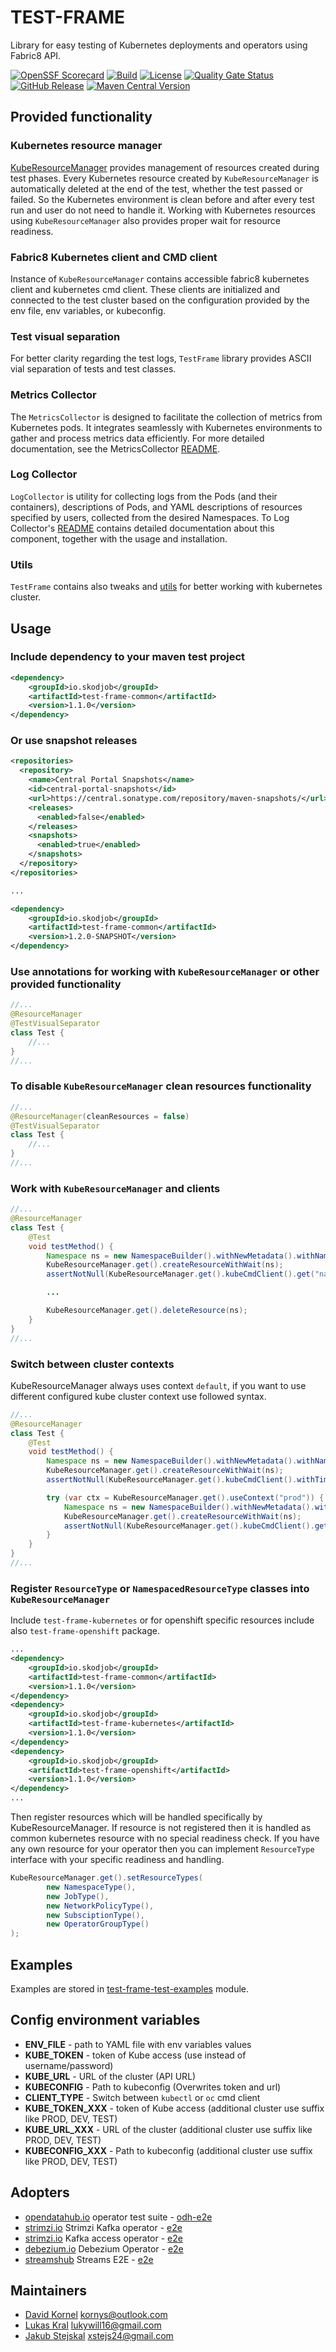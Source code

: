 # TEST-FRAME
Library for easy testing of Kubernetes deployments and operators using Fabric8 API.

[![OpenSSF Scorecard](https://api.scorecard.dev/projects/github.com/skodjob/test-frame/badge)](https://scorecard.dev/viewer/?uri=github.com/skodjob/test-frame)
[![Build](https://github.com/skodjob/test-frame/actions/workflows/build.yaml/badge.svg?branch=main)](https://github.com/skodjob/test-frame/actions/workflows/build.yaml)
[![License](https://img.shields.io/badge/License-Apache%202.0-blue.svg)](https://opensource.org/licenses/Apache-2.0)
[![Quality Gate Status](https://sonarcloud.io/api/project_badges/measure?project=skodjob_test-frame&metric=alert_status)](https://sonarcloud.io/summary/new_code?id=skodjob_test-frame)
[![GitHub Release](https://img.shields.io/github/v/release/skodjob/test-frame)](https://github.com/skodjob/test-frame/releases)
[![Maven Central Version](https://img.shields.io/maven-central/v/io.skodjob/test-frame)](https://central.sonatype.com/search?q=io.skodjob.test-frame)

## Provided functionality
### Kubernetes resource manager
[KubeResourceManager](test-frame-common/src/main/java/io/skodjob/testframe/resources/KubeResourceManager.java) provides management of resources created during test phases.
Every Kubernetes resource created by `KubeResourceManager` is automatically deleted at the end of the test, whether the test passed or failed.
So the Kubernetes environment is clean before and after every test run and user do not need to handle it.
Working with Kubernetes resources using `KubeResourceManager` also provides proper wait for resource readiness.

### Fabric8 Kubernetes client and CMD client
Instance of `KubeResourceManager` contains accessible fabric8 kubernetes client and kubernetes cmd client.
These clients are initialized and connected to the test cluster based on the configuration provided by the env file, env variables, or kubeconfig.

### Test visual separation
For better clarity regarding the test logs, `TestFrame` library provides ASCII vial separation of tests and test classes.

### Metrics Collector
The `MetricsCollector` is designed to facilitate the collection of metrics from Kubernetes pods. 
It integrates seamlessly with Kubernetes environments to gather and process metrics data efficiently. 
For more detailed documentation, see the MetricsCollector [README](test-frame-metrics-collector/README.md).

### Log Collector
`LogCollector` is utility for collecting logs from the Pods (and their containers), descriptions of Pods, and YAML
descriptions of resources specified by users, collected from the desired Namespaces.
To Log Collector's [README](test-frame-log-collector/README.md) contains detailed documentation about this component,
together with the usage and installation.

### Utils
`TestFrame` contains also tweaks and [utils](test-frame-common/src/main/java/io/skodjob/testframe/utils) for better working with kubernetes cluster.

## Usage
### Include dependency to your maven test project
```xml
<dependency>
    <groupId>io.skodjob</groupId>
    <artifactId>test-frame-common</artifactId>
    <version>1.1.0</version>
</dependency>
```
### Or use snapshot releases
```xml
<repositories>
  <repository>
    <name>Central Portal Snapshots</name>
    <id>central-portal-snapshots</id>
    <url>https://central.sonatype.com/repository/maven-snapshots/</url>
    <releases>
      <enabled>false</enabled>
    </releases>
    <snapshots>
      <enabled>true</enabled>
    </snapshots>
  </repository>
</repositories>

...

<dependency>
    <groupId>io.skodjob</groupId>
    <artifactId>test-frame-common</artifactId>
    <version>1.2.0-SNAPSHOT</version>
</dependency>
```

### Use annotations for working with `KubeResourceManager` or other provided functionality
```java
//...
@ResourceManager
@TestVisualSeparator
class Test {
    //...
}
//...
```
### To disable `KubeResourceManager` clean resources functionality
```java
//...
@ResourceManager(cleanResources = false)
@TestVisualSeparator
class Test {
    //...
}
//...
```
### Work with `KubeResourceManager` and clients
```java
//...
@ResourceManager
class Test {
    @Test
    void testMethod() {
        Namespace ns = new NamespaceBuilder().withNewMetadata().withName("test").endMetadata().build();
        KubeResourceManager.get().createResourceWithWait(ns);
        assertNotNull(KubeResourceManager.get().kubeCmdClient().get("namespace", "test"));

        ...

        KubeResourceManager.get().deleteResource(ns);
    }
}
//...
```
### Switch between cluster contexts
KubeResourceManager always uses context `default`, if you want to use different configured kube cluster context use followed syntax.
```java
//...
@ResourceManager
class Test {
    @Test
    void testMethod() {
        Namespace ns = new NamespaceBuilder().withNewMetadata().withName("test").endMetadata().build();
        KubeResourceManager.get().createResourceWithWait(ns);
        assertNotNull(KubeResourceManager.get().kubeCmdClient().withTimeout(2000).get("namespace", "test"));

        try (var ctx = KubeResourceManager.get().useContext("prod")) {
            Namespace ns = new NamespaceBuilder().withNewMetadata().withName("test-prod").endMetadata().build();
            KubeResourceManager.get().createResourceWithWait(ns);
            assertNotNull(KubeResourceManager.get().kubeCmdClient().get("namespace", "test-prod"));
        }
    }
}
//...
```
### Register `ResourceType` or `NamespacedResourceType` classes into `KubeResourceManager`
Include `test-frame-kubernetes` or for openshift specific resources include also `test-frame-openshift` package.
```xml
...
<dependency>
    <groupId>io.skodjob</groupId>
    <artifactId>test-frame-common</artifactId>
    <version>1.1.0</version>
</dependency>
<dependency>
    <groupId>io.skodjob</groupId>
    <artifactId>test-frame-kubernetes</artifactId>
    <version>1.1.0</version>
</dependency>
<dependency>
    <groupId>io.skodjob</groupId>
    <artifactId>test-frame-openshift</artifactId>
    <version>1.1.0</version>
</dependency>
...
```
Then register resources which will be handled specifically by KubeResourceManager.
If resource is not registered then it is handled as common kubernetes resource with no special readiness check.
If you have any own resource for your operator then you can implement `ResourceType` interface with your specific readiness and handling.
```java
KubeResourceManager.get().setResourceTypes(
        new NamespaceType(),
        new JobType(),
        new NetworkPolicyType(),
        new SubsciptionType(),
        new OperatorGroupType()
);
```

## Examples
Examples are stored in [test-frame-test-examples](test-frame-test-examples/src/test/java/io/skodjob/testframe/test/integration) module.

## Config environment variables
* **ENV_FILE** - path to YAML file with env variables values
* **KUBE_TOKEN** - token of Kube access (use instead of username/password)
* **KUBE_URL** - URL of the cluster (API URL)
* **KUBECONFIG** - Path to kubeconfig (Overwrites token and url)
* **CLIENT_TYPE** - Switch between `kubectl` or `oc` cmd client
* **KUBE_TOKEN_XXX** - token of Kube access (additional cluster use suffix like PROD, DEV, TEST)
* **KUBE_URL_XXX** - URL of the cluster (additional cluster use suffix like PROD, DEV, TEST)
* **KUBECONFIG_XXX** - Path to kubeconfig (additional cluster use suffix like PROD, DEV, TEST)

## Adopters
* [opendatahub.io](https://github.com/opendatahub-io/opendatahub-operator) operator test suite - [odh-e2e](https://github.com/skodjob/odh-e2e)
* [strimzi.io](https://github.com/strimzi/strimzi-kafka-operator) Strimzi Kafka operator - [e2e](https://github.com/strimzi/strimzi-kafka-operator/tree/main/systemtest)
* [strimzi.io](https://github.com/strimzi/kafka-access-operator) Kafka access operator - [e2e](https://github.com/strimzi/kafka-access-operator/tree/main/systemtest)
* [debezium.io](https://github.com/debezium/debezium-operator) Debezium Operator - [e2e](https://github.com/debezium/debezium-operator/tree/main/systemtests)
* [streamshub](https://github.com/streamshub) Streams E2E - [e2e](https://github.com/streamshub/streams-e2e)

## Maintainers
* [David Kornel](https://github.com/kornys) <kornys@outlook.com>
* [Lukas Kral](https://github.com/im-konge) <lukywill16@gmail.com>
* [Jakub Stejskal](https://github.com/Frawless) <xstejs24@gmail.com>
